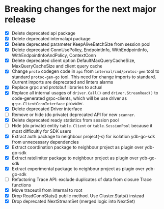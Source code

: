 # Breaking changes for the next major release
- [x] Delete deprecated api package
- [x] Delete deprecated internalapi package
- [x] Delete deprecated parameter KeepAliveBatchSize from session pool
- [x] Delete deprecated ConnUsePolicy, EndpointInfo, WithEndpointInfo, WithEndpointInfoAndPolicy, ContextConn
- [x] Delete deprecated client option DefaultMaxQueryCacheSize, MaxQueryCacheSize and client query cache
- [x] Change `proto` codegen code in `api` from `internal/cmd/protoc-gen` tool to standard `protoc-gen-go` tool. 
  This need for change imports to standard. Current imports are deprecated and linters alarms
- [x] Replace grpc and protobuf libraries to actual
- [x] Replace all internal usages of `driver.Call()` and `driver.StreamRead()` to code-generated grpc-clients,
      which will be use driver as `grpc.ClientConnInterface`  provider.
- [x] Delete deprecated Driver interface
- [ ] Remove or hide (do private) deprecated API for new `scanner`.
- [x] Delete deprecated ready statistics from session pool
- [ ] Hide (do private) entity `table.Client` or `table.SessionPool` because it most difficultly for SDK users
- [x] Extract auth package to neighbour project(-s) for isolation ydb-go-sdk from unnecessary dependencies
- [x] Extract coordination package to neighbour project as plugin over ydb-go-sdk
- [x] Extract ratelimiter package to neighbour project as plugin over ydb-go-sdk
- [x] Extract experimental package to neighbour project as plugin over ydb-go-sdk
- [ ] Refactoring Trace API: exclude duplicates of data from closure Trace functions
- [x] Move traceutil from internal to root
- [X] Drop ReadConnStats() public method. Use Cluster.Stats() instead
- [x] Drop deprecated NextStreamSet (merged logic into NextSet)